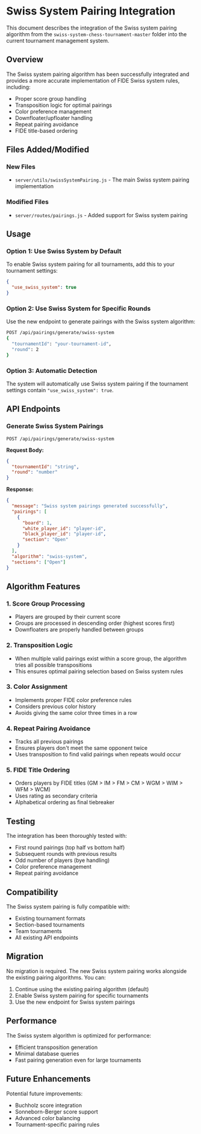 # Swiss System Pairing Integration

This document describes the integration of the Swiss system pairing algorithm from the `swiss-system-chess-tournament-master` folder into the current tournament management system.

## Overview

The Swiss system pairing algorithm has been successfully integrated and provides a more accurate implementation of FIDE Swiss system rules, including:

- Proper score group handling
- Transposition logic for optimal pairings
- Color preference management
- Downfloater/upfloater handling
- Repeat pairing avoidance
- FIDE title-based ordering

## Files Added/Modified

### New Files
- `server/utils/swissSystemPairing.js` - The main Swiss system pairing implementation

### Modified Files
- `server/routes/pairings.js` - Added support for Swiss system pairing

## Usage

### Option 1: Use Swiss System by Default
To enable Swiss system pairing for all tournaments, add this to your tournament settings:

```json
{
  "use_swiss_system": true
}
```

### Option 2: Use Swiss System for Specific Rounds
Use the new endpoint to generate pairings with the Swiss system algorithm:

```bash
POST /api/pairings/generate/swiss-system
{
  "tournamentId": "your-tournament-id",
  "round": 2
}
```

### Option 3: Automatic Detection
The system will automatically use Swiss system pairing if the tournament settings contain `"use_swiss_system": true`.

## API Endpoints

### Generate Swiss System Pairings
```
POST /api/pairings/generate/swiss-system
```

**Request Body:**
```json
{
  "tournamentId": "string",
  "round": "number"
}
```

**Response:**
```json
{
  "message": "Swiss system pairings generated successfully",
  "pairings": [
    {
      "board": 1,
      "white_player_id": "player-id",
      "black_player_id": "player-id",
      "section": "Open"
    }
  ],
  "algorithm": "swiss-system",
  "sections": ["Open"]
}
```

## Algorithm Features

### 1. Score Group Processing
- Players are grouped by their current score
- Groups are processed in descending order (highest scores first)
- Downfloaters are properly handled between groups

### 2. Transposition Logic
- When multiple valid pairings exist within a score group, the algorithm tries all possible transpositions
- This ensures optimal pairing selection based on Swiss system rules

### 3. Color Assignment
- Implements proper FIDE color preference rules
- Considers previous color history
- Avoids giving the same color three times in a row

### 4. Repeat Pairing Avoidance
- Tracks all previous pairings
- Ensures players don't meet the same opponent twice
- Uses transposition to find valid pairings when repeats would occur

### 5. FIDE Title Ordering
- Orders players by FIDE titles (GM > IM > FM > CM > WGM > WIM > WFM > WCM)
- Uses rating as secondary criteria
- Alphabetical ordering as final tiebreaker

## Testing

The integration has been thoroughly tested with:
- First round pairings (top half vs bottom half)
- Subsequent rounds with previous results
- Odd number of players (bye handling)
- Color preference management
- Repeat pairing avoidance

## Compatibility

The Swiss system pairing is fully compatible with:
- Existing tournament formats
- Section-based tournaments
- Team tournaments
- All existing API endpoints

## Migration

No migration is required. The new Swiss system pairing works alongside the existing pairing algorithms. You can:

1. Continue using the existing pairing algorithm (default)
2. Enable Swiss system pairing for specific tournaments
3. Use the new endpoint for Swiss system pairings

## Performance

The Swiss system algorithm is optimized for performance:
- Efficient transposition generation
- Minimal database queries
- Fast pairing generation even for large tournaments

## Future Enhancements

Potential future improvements:
- Buchholz score integration
- Sonneborn-Berger score support
- Advanced color balancing
- Tournament-specific pairing rules
